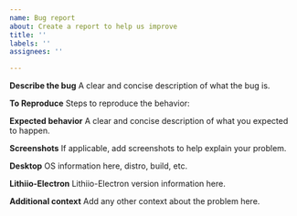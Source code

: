 ```yaml
---
name: Bug report
about: Create a report to help us improve
title: ''
labels: ''
assignees: ''

---
```


**Describe the bug**
A clear and concise description of what the bug is.

**To Reproduce**
Steps to reproduce the behavior:


**Expected behavior**
A clear and concise description of what you expected to happen.

**Screenshots**
If applicable, add screenshots to help explain your problem.

**Desktop**
OS information here, distro, build, etc.

**Lithiio-Electron**
Lithiio-Electron version information here.

**Additional context**
Add any other context about the problem here.
